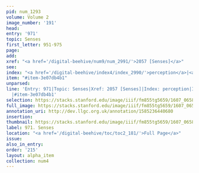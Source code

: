 ```yaml
---
pid: num_1293
volume: Volume 2
image_number: '191'
head:
entry: '971'
topic: Senses
first_letter: 951-975
page:
add:
xref: "<a href='/digital-beehive/num9/num_2991/'>2057 [Senses]</a>"
see:
index: "<a href='/digital-beehive/index4/index_2990/'>perception</a>|<a href='/digital-beehive/index4/index_3687/'>sense</a>"
item: "#item-3e07db4b1"
unparsed:
line: 'Entry: 971|Topic: Senses|Xref: 2057 [Senses]|Index: perception|Index: sense
  |#item-3e07db4b1'
selection: https://stacks.stanford.edu/image/iiif/fm855tg5659/1607_0658/311,277,2877,876/full/0/default.jpg
full_image: https://stacks.stanford.edu/image/iiif/fm855tg5659/1607_0658/full/full/0/default.jpg
annotation_uri: http://dev.llgc.org.uk/annotation/1585236440680
insertion:
thumbnail: https://stacks.stanford.edu/image/iiif/fm855tg5659/1607_0658/311,277,600,180/250,/0/default.jpg
label: 971. Senses
location: "<a href='/digital-beehive/toc/toc2_181/'>Full Page</a>"
issue:
also_in_entry:
order: '215'
layout: alpha_item
collection: num4
---
```

